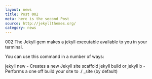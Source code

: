 ```yaml
---
layout: news
title: Post 002
meta: here is the second Post
source: http://jekyllthemes.org/
category: news
---
```


002 The Jekyll gem makes a jekyll executable available to you in your terminal.

You can use this command in a number of ways:

jekyll new - Creates a new Jekyll site scaffold
jekyll build or jekyll b - Performs a one off build your site to ./ _site (by default)
